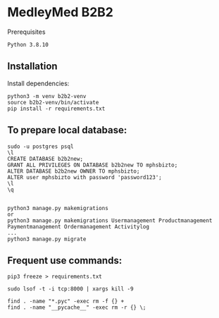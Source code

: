 # MedleyMed B2B2

Prerequisites

```
Python 3.8.10
```

## Installation

Install dependencies:

```
python3 -m venv b2b2-venv
source b2b2-venv/bin/activate
pip install -r requirements.txt
```

## To prepare local database:

```
sudo -u postgres psql
\l
CREATE DATABASE b2b2new;
GRANT ALL PRIVILEGES ON DATABASE b2b2new TO mphsbizto;
ALTER DATABASE b2b2new OWNER TO mphsbizto;
ALTER user mphsbizto with password 'password123';
\l
\q


python3 manage.py makemigrations
or 
python3 manage.py makemigrations Usermanagement Productmanagement Paymentmanagement Ordermanagement Activitylog
...
python3 manage.py migrate
```

## Frequent use commands:

```
pip3 freeze > requirements.txt

sudo lsof -t -i tcp:8000 | xargs kill -9

find . -name "*.pyc" -exec rm -f {} +
find . -name "__pycache__" -exec rm -r {} \;
```